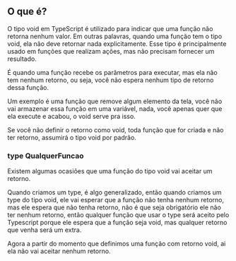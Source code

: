 ## O que é?

O tipo void em TypeScript é utilizado para indicar que uma função não retorna nenhum valor. Em outras palavras, quando uma função tem o tipo void, ela não deve retornar nada explicitamente. Esse tipo é principalmente usado em funções que realizam ações, mas não precisam fornecer um resultado.

É quando uma função recebe os parâmetros para executar, mas ela não tem nenhum retorno, ou seja, você não espera nenhum tipo de retorno dessa função.

Um exemplo é uma função que remove algum elemento da tela, você não vai armazenar essa função em uma variável, nada, você apenas quer que ela execute e acabou, o void serve pra isso.

Se você não definir o retorno como void, toda função que for criada e não ter retorno, assumirá o tipo void por padrão.

### type QualquerFuncao

Existem algumas ocasiões que uma função do tipo void vai aceitar um retorno.

Quando criamos um type, é algo generalizado, então quando criamos um type do tipo void, ele vai esperar que a função não tenha nenhum retorno, mas ele espera que não tenha retorno, não é que seja obrigatório ele não ter nenhum retorno, então qualquer função que usar o type será aceito pelo Typescript porque ele espera que a função seja void, mas qualquer retorno que venha será um extra.

Agora a partir do momento que definimos uma função com retorno void, ai ela não vai aceitar nenhum retorno.

